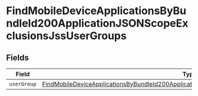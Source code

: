 # FindMobileDeviceApplicationsByBundleId200ApplicationJSONScopeExclusionsJssUserGroups


## Fields

| Field                                                                                                                                                                                                                     | Type                                                                                                                                                                                                                      | Required                                                                                                                                                                                                                  | Description                                                                                                                                                                                                               |
| ------------------------------------------------------------------------------------------------------------------------------------------------------------------------------------------------------------------------- | ------------------------------------------------------------------------------------------------------------------------------------------------------------------------------------------------------------------------- | ------------------------------------------------------------------------------------------------------------------------------------------------------------------------------------------------------------------------- | ------------------------------------------------------------------------------------------------------------------------------------------------------------------------------------------------------------------------- |
| `userGroup`                                                                                                                                                                                                               | [FindMobileDeviceApplicationsByBundleId200ApplicationJSONScopeExclusionsJssUserGroupsUserGroup](../../models/operations/findmobiledeviceapplicationsbybundleid200applicationjsonscopeexclusionsjssusergroupsusergroup.md) | :heavy_minus_sign:                                                                                                                                                                                                        | N/A                                                                                                                                                                                                                       |